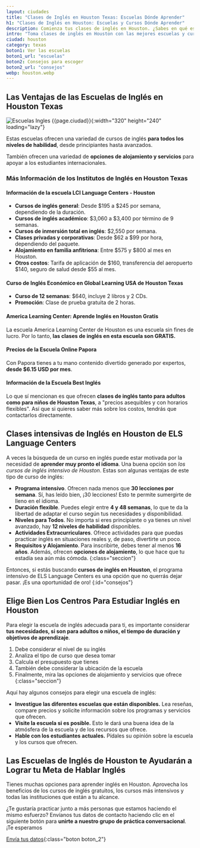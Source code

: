 ```yaml
---
layout: ciudades
title: "Clases de Inglés en Houston Texas: Escuelas Dónde Aprender"
h1: "Clases de Inglés en Houston: Escuelas y Cursos Dónde Aprender"
description: Comienza tus clases de inglés en Houston. ¿Sabes en qué escuela aprender el idioma? ¡Haz clic y elige un buen curso para ti! 🧑🏼‍🎓
intro: "Toma clases de inglés en Houston con las mejores escuelas y cursos disponibles."
ciudad: houston
category: texas
boton1: Ver las escuelas
boton1_url: "escuelas"
boton2: Consejos para escoger
boton2_url: "consejos"
webp: houston.webp
---
```

## Las Ventajas de las Escuelas de Inglés en Houston Texas

![Escuelas Ingles {{page.ciudad}}]({{site.baseurl}}/img/{{page.webp}} "Clases inglés {{page.ciudad|capitalize}}"){:width="320" height="240" loading="lazy"}

Estas escuelas ofrecen una variedad de cursos de inglés **para todos los niveles de habilidad**, desde principiantes hasta avanzados.

También ofrecen una variedad de **opciones de alojamiento y servicios** para apoyar a los estudiantes internacionales.

### Más Información de los Institutos de Inglés en Houston Texas

#### Información de la escuela LCI Language Centers - Houston

- **Cursos de inglés general**: Desde $195 a $245 por semana, dependiendo de la duración.
- **Cursos de inglés académico**: $3,060 a $3,400 por término de 9 semanas.
- **Cursos de inmersión total en inglés**: $2,550 por semana.
- **Clases privadas y corporativas**: Desde $62 a $99 por hora, dependiendo del paquete.
- **Alojamiento en familia anfitriona**: Entre $575 y $800 al mes en Houston.
- **Otros costos**: Tarifa de aplicación de $160, transferencia del aeropuerto $140, seguro de salud desde $55 al mes.

#### Curso de Inglés Económico en Global Learning USA de Houston Texas

- **Curso de 12 semanas**: $640, incluye 2 libros y 2 CDs.
- **Promoción**: Clase de prueba gratuita de 2 horas.

#### America Learning Center: Aprende Inglés en Houston Gratis

La escuela America Learning Center de Houston es una escuela sin fines de lucro. Por lo tanto, **las clases de inglés en esta escuela son GRATIS.**

#### Precios de la Escuela Online Papora

Con Papora tienes a tu mano contenido divertido generado por expertos, **desde $6.15 USD por mes**.

#### Información de la Escuela Best Inglés

Lo que sí mencionan es que ofrecen **clases de inglés tanto para adultos como para niños de Houston Texas**, a "precios asequibles y con horarios flexibles". Así que si quieres saber más sobre los costos, tendrás que contactarlos directamente.

## Clases intensivas de Inglés en Houston de ELS Language Centers

A veces la búsqueda de un curso en inglés puede estar motivada por la necesidad de **aprender muy pronto el idioma**. Una buena opción son *los cursos de inglés intensivo de Houston*. Estas son algunas ventajas de este tipo de curso de inglés:

* **Programa intensivo**. Ofrecen nada menos que **30 lecciones por semana**. Sí, has leído bien, ¡30 lecciones! Esto te permite sumergirte de lleno en el idioma.
* **Duración flexible**. Puedes elegir entre **4 y 48 semanas**, lo que te da la libertad de adaptar el curso según tus necesidades y disponibilidad.
* **Niveles para Todos**. No importa si eres principiante o ya tienes un nivel avanzado, hay **12 niveles de habilidad** disponibles.
* **Actividades Extracurriculares**. Ofrece actividades para que puedas practicar inglés en situaciones reales y, de paso, divertirte un poco.
* **Requisitos y Alojamiento**. Para inscribirte, debes tener al menos **16 años**. Además, ofrecen **opciones de alojamiento**, lo que hace que tu estadía sea aún más cómoda.
{:class="seccion"}

Entonces, si estás buscando **cursos de inglés en Houston**, el programa intensivo de ELS Language Centers es una opción que no querrás dejar pasar. ¡Es una oportunidad de oro!
{:id="consejos"}

## Elige Bien Los Centros Para Estudiar Inglés en Houston

Para elegir la escuela de inglés adecuada para ti, es importante considerar **tus necesidades, si son para adultos o niños, el tiempo de duración y objetivos de aprendizaje**.

1. Debe considerar el nivel de su inglés
2. Analiza el tipo de curso que desea tomar
3. Calcula el presupuesto que tienes
4. También debe considerar la ubicación de la escuela
5. Finalmente, mira las opciones de alojamiento y servicios que ofrece
{:class="seccion"}

Aquí hay algunos consejos para elegir una escuela de inglés:

- **Investigue las diferentes escuelas que están disponibles.** Lea reseñas, compare precios y solicite información sobre los programas y servicios que ofrecen.
- **Visite la escuela si es posible.** Esto le dará una buena idea de la atmósfera de la escuela y de los recursos que ofrece.
- **Hable con los estudiantes actuales.** Pídales su opinión sobre la escuela y los cursos que ofrecen.

## Las Escuelas de Inglés de Houston te Ayudarán a Lograr tu Meta de Hablar Inglés

Tienes muchas opciones para aprender inglés en Houston. Aprovecha los beneficios de los cursos de inglés gratuitos, los cursos más intensivos y todas las instituciones que están a tu alcance.

¿Te gustaría practicar junto a más personas que estamos haciendo el mismo esfuerzo? Envíanos tus datos de contacto haciendo clic en el siguiente botón para **unirte a nuestro grupo de práctica conversacional**. ¡Te esperamos

[Envía tus datos](/#formulario){:class="boton boton_2"}
